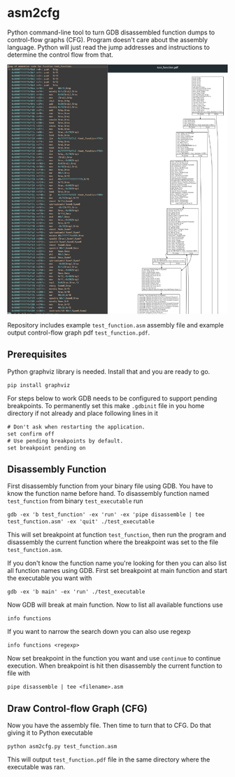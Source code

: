 # asm2cfg

Python command-line tool to turn GDB disassembled function dumps to control-flow
graphs (CFG). Program doesn't care about the assembly language. Python will just
read the jump addresses and instructions to determine the control flow from
that.

![example](./images/example.png?raw=true "Assembly to CFG")

Repository includes example `test_function.asm` assembly file and example output
control-flow graph pdf `test_function.pdf`.

## Prerequisites

Python graphviz library is needed. Install that and you are ready to go.

```
pip install graphviz
```

For steps below to work GDB needs to be configured to support pending
breakpoints. To permanently set this make `.gdbinit` file in you home directory
if not already and place following lines in it

```
# Don't ask when restarting the application.
set confirm off
# Use pending breakpoints by default.
set breakpoint pending on
```

## Disassembly Function

First disassembly function from your binary file using GDB. You have to know the
function name before hand. To disassembly function named `test_function` from
binary `test_executable` run

```
gdb -ex 'b test_function' -ex 'run' -ex 'pipe disassemble | tee test_function.asm' -ex 'quit' ./test_executable
```

This will set breakpoint at function `test_function`, then
run the program and disassembly the current function where the breakpoint was
set to the file `test_function.asm`.

If you don't know the function name you're looking for then you can also list
all function names using GDB. First set breakpoint at main function and start
the executable you want with

```
gdb -ex 'b main' -ex 'run' ./test_executable
```

Now GDB will break at main function. Now to list all available functions use

```
info functions
```

If you want to narrow the search down you can also use regexp

```
info functions <regexp>
```

Now set breakpoint in the function you want and use `continue` to continue
execution. When breakpoint is hit then disassembly the current function to file
with

```
pipe disassemble | tee <filename>.asm
```

## Draw Control-flow Graph (CFG)

Now you have the assembly file. Then time to turn that to CFG. Do that giving it
to Python executable

```
python asm2cfg.py test_function.asm
```

This will output `test_function.pdf` file in the same directory where the
executable was ran.

